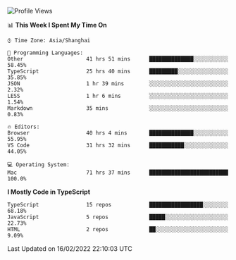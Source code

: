 <!--START_SECTION:waka-->
![Profile Views](http://img.shields.io/badge/Profile%20Views-0-blue)

📊 **This Week I Spent My Time On** 

```text
⌚︎ Time Zone: Asia/Shanghai

💬 Programming Languages: 
Other                    41 hrs 51 mins      ██████████████░░░░░░░░░░░   58.45% 
TypeScript               25 hrs 40 mins      █████████░░░░░░░░░░░░░░░░   35.85% 
JSON                     1 hr 39 mins        ░░░░░░░░░░░░░░░░░░░░░░░░░   2.32% 
LESS                     1 hr 6 mins         ░░░░░░░░░░░░░░░░░░░░░░░░░   1.54% 
Markdown                 35 mins             ░░░░░░░░░░░░░░░░░░░░░░░░░   0.83%

🔥 Editors: 
Browser                  40 hrs 4 mins       ██████████████░░░░░░░░░░░   55.95% 
VS Code                  31 hrs 32 mins      ███████████░░░░░░░░░░░░░░   44.05%

💻 Operating System: 
Mac                      71 hrs 37 mins      █████████████████████████   100.0%

```

**I Mostly Code in TypeScript** 

```text
TypeScript               15 repos            █████████████████░░░░░░░░   68.18% 
JavaScript               5 repos             █████░░░░░░░░░░░░░░░░░░░░   22.73% 
HTML                     2 repos             ██░░░░░░░░░░░░░░░░░░░░░░░   9.09%

```



 Last Updated on 16/02/2022 22:10:03 UTC
<!--END_SECTION:waka-->
